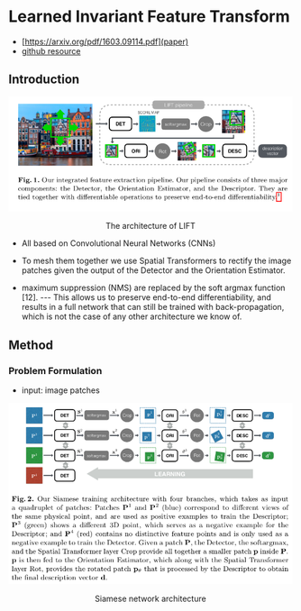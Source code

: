 # Learned Invariant Feature Transform

- [https://arxiv.org/pdf/1603.09114.pdf](paper)
- [github resource](https://github.com/cvlab-epfl/LIFT.git)

## Introduction

![Fig.1](lift-1.png)
<center>The architecture of LIFT</center>

- All based on Convolutional Neural Networks (CNNs)
- To mesh them together we use Spatial Transformers to rectify the image patches given the output of the Detector and the Orientation Estimator.

- maximum suppression (NMS) are replaced by the soft argmax function [12]. --- This allows us to preserve end-to-end differentiability, and results in a full network that can still be trained with back-propagation, which is not the case of any other architecture we know of.

## Method

### Problem Formulation

- input: image patches

![Fig.2](lift-2.png)
<center>Siamese network architecture</center>
